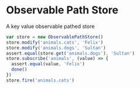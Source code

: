 # Observable Path Store
A key value observable pathed store

``` js
var store = new ObservablePathStore()
store.modify('animals.cats', 'Felix')
store.modify('animals.dogs', 'Sultan')
assert.equal(store.get('animals.dogs'), 'Sultan')
store.subscribe('animals', (value) => {
  assert.equal(value, 'Felix')
  done()
})
store.fire('animals.cats')
```

